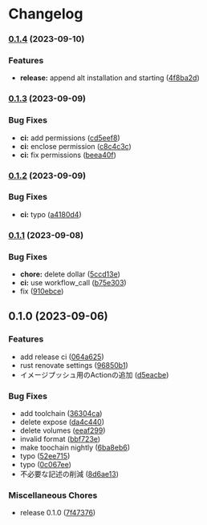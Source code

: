 # Changelog

### [0.1.4](https://github.com/approvers/yomiage-mon/compare/v0.1.3...v0.1.4) (2023-09-10)


### Features

* **release:** append alt installation and starting ([4f8ba2d](https://github.com/approvers/yomiage-mon/commit/4f8ba2d3298733c1ee482c583539418a9759aa98))

### [0.1.3](https://github.com/approvers/yomiage-mon/compare/v0.1.2...v0.1.3) (2023-09-09)


### Bug Fixes

* **ci:** add permissions ([cd5eef8](https://github.com/approvers/yomiage-mon/commit/cd5eef8708b5ef3809ebe7bc0908a29c326c1302))
* **ci:** enclose permission ([c8c4c3c](https://github.com/approvers/yomiage-mon/commit/c8c4c3c8913949ba8b5f89e19b029d3e65e4813c))
* **ci:** fix permissions ([beea40f](https://github.com/approvers/yomiage-mon/commit/beea40f22a3668a58323dd08a67e3b11d1bd1c9d))

### [0.1.2](https://github.com/approvers/yomiage-mon/compare/v0.1.1...v0.1.2) (2023-09-09)


### Bug Fixes

* **ci:** typo ([a4180d4](https://github.com/approvers/yomiage-mon/commit/a4180d4e40d6274421bacc28e07f3e80e5e55a06))

### [0.1.1](https://github.com/approvers/yomiage-mon/compare/v0.1.0...v0.1.1) (2023-09-08)


### Bug Fixes

* **chore:** delete dollar ([5ccd13e](https://github.com/approvers/yomiage-mon/commit/5ccd13e7fa5ec9b6b4d744a37f75468e5b7ab0e5))
* **ci:** use workflow_call ([b75e303](https://github.com/approvers/yomiage-mon/commit/b75e3034aa0528df666bacc2cf7825813cfe36a9))
* fix ([910ebce](https://github.com/approvers/yomiage-mon/commit/910ebce732934a39c84f4d9b07113e037a6a0b4c))

## 0.1.0 (2023-09-06)


### Features

* add release ci ([064a625](https://github.com/approvers/yomiage-mon/commit/064a625ce940360186a8941f6de32bb0c415f7fa))
* rust renovate settings ([96850b1](https://github.com/approvers/yomiage-mon/commit/96850b1373ede2f11804da08a1747e48b4875390))
* イメージプッシュ用のActionの追加 ([d5eacbe](https://github.com/approvers/yomiage-mon/commit/d5eacbe4e7289b42b24237372f705d7f93ac55b1))


### Bug Fixes

* add toolchain ([36304ca](https://github.com/approvers/yomiage-mon/commit/36304caf75f2b8a62e993e21b8ad543b4ac2d0e0))
* delete expose ([da4c440](https://github.com/approvers/yomiage-mon/commit/da4c440d46ef69e6874d11eae9c6527f9ff366f8))
* delete volumes ([eeaf299](https://github.com/approvers/yomiage-mon/commit/eeaf299bdc4905391886c105022336bb59ee7c6e))
* invalid format ([bbf723e](https://github.com/approvers/yomiage-mon/commit/bbf723e804b8a5e56ba57d07e0799fbd7073731a))
* make toochain nightly ([6ba8eb6](https://github.com/approvers/yomiage-mon/commit/6ba8eb687760ba20152f2c70a6dda2f8d6961c0f))
* typo ([52ee715](https://github.com/approvers/yomiage-mon/commit/52ee715b1a489ee467c093f8e53ff2d9e2684a7c))
* typo ([0c067ee](https://github.com/approvers/yomiage-mon/commit/0c067ee92934f28b571004b580c217457fd5018a))
* 不必要な記述の削減 ([8d6ae13](https://github.com/approvers/yomiage-mon/commit/8d6ae1302437e2748244053792fa0f4b644375c0))


### Miscellaneous Chores

* release 0.1.0 ([7f47376](https://github.com/approvers/yomiage-mon/commit/7f473760ab68a60e256b4d77efc7c7ccfa13c27a))
